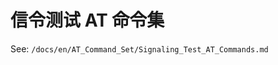 信令测试 AT 命令集
==========================

See: `/docs/en/AT_Command_Set/Signaling_Test_AT_Commands.md`
